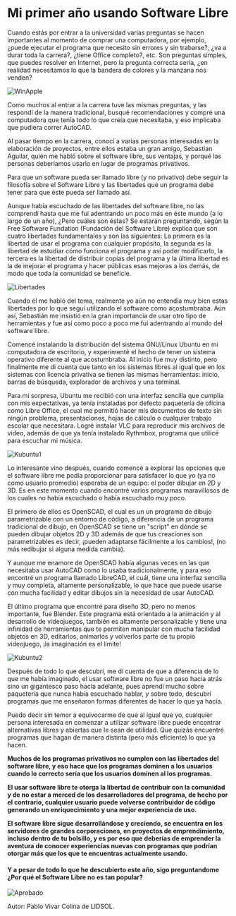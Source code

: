 
# Mi primer año usando Software Libre

Cuando estás por entrar a la universidad varias preguntas se hacen importantes al momento de comprar una computadora, por ejemplo, ¿puede ejecutar el programa que necesito sin errores y sin trabarse?, ¿va a durar toda la carrera?, ¿tiene Office completo?, etc. Son preguntas simples, que puedes resolver en Internet, pero la pregunta correcta sería, ¿en realidad necesitamos lo que la bandera de colores y la manzana nos venden?

![WinApple][apple_windows]

[apple_windows]: ./material/apple_windows.jpg "WinApple"

Como muchos al entrar a la carrera tuve las mismas preguntas, y las respondí de la manera tradicional, busqué recomendaciones y compré una computadora que tenía todo lo que creía que necesitaba, y eso implicaba que pudiera correr AutoCAD. 

Al pasar tiempo en la carrera, conocí a varias personas interesadas en la elaboración de proyectos, entre ellos estaba un gran amigo, Sebastian Aguilar, quién me habló sobre el software libre, sus ventajas, y porqué las personas deberíamos usarlo en lugar de programas privativos.

Para que un software pueda ser llamado libre (y no privativo) debe seguir la filosofía sobre el Software Libre y las libertades que un programa debe tener para que éste pueda ser llamado así. 
 
Aunque había escuchado de las libertades del software libre, no las comprendí hasta que me fui adentrando un poco más en éste mundo (a lo largo de un año), ¿Pero cuáles son éstas? Se estarán preguntando, según la Free Software Fundation (Fundación del Software Libre) explica que son cuatro libertades fundamentales y son las siguientes: La primera es la libertad de usar el programa con cualquier propósito, la segunda es la libertad de estudiar cómo funciona el programa y así poder modificarlo, la tercera es la libertad de distribuir copias del programa y la última libertad es la de mejorar el programa y hacer públicas esas mejoras a los demás, de modo que toda la comunidad se beneficie.

![Libertades][libertades]

[libertades]: ./material/4libertades.jpg "Libertades del Software Libre"


Cuando él me habló del tema, realmente yo aún no entendía muy bien estas libertades por lo que seguí utilizando el software como acostumbraba. Aún así, Sebastián me insistió en la gran importancia de usar otro tipo de herramientas y fue así como poco a poco me fui adentrando al mundo del software libre. 
 
Comencé instalando la distribución del sistema GNU/Linux Ubuntu en mi computadora de escritorio, y experimenté el hecho de tener un sistema operativo diferente al que acostumbraba. Al inicio fue muy distinto, pero finalmente me di cuenta que tanto en los sistemas libres al igual que en los sistemas con licencia privativa se tienen las mismas herramientas: inicio, barras de búsqueda, explorador de archivos y una terminal. 

Para mi sorpresa, Ubuntu me recibió con una interfaz sencilla que cumplía con mis expectativas, ya tenía instaladas por defecto paquetería de oficina como Libre Office, el cual me permitió hacer mis documentos de texto sin ningún problema, presentaciones, hojas de cálculo o cualquier trabajo escolar que necesitara. Logré instalar VLC para reproducir mis archivos de video, además de que ya tenía instalado Rythmbox, programa que utilicé para escuchar mi música. 

![Kubuntu1][kubuntu1]

[kubuntu1]: ./material/Screenshot_20171106_233906.png "Kubuntu1"

 
Lo interesante vino después, cuando comencé a explorar las opciones que el software libre me podía proporcionar para satisfacer lo que yo (ya no como usuario promedio) esperaba de un equipo: el poder dibujar en 2D y 3D. Es en este momento cuando encontré varios programas maravillosos de los cuales no había escuchado o había escuchado muy poco. 

El primero de ellos es OpenSCAD, el cual es un un programa de dibujo parametrizable con un entorno de código, a diferencia de un programa tradicional de dibujo, en OpenSCAD se tiene un "script" en dónde se pueden dibujar objetos 2D y 3D además de que tus creaciones son parametrizables es decir, ¡pueden adaptarse fácilmente a los cambios!, (no más redibujar si alguna medida cambia).

Y aunque me enamore de OpenSCAD había algunas veces en las que necesitaba usar AutoCAD como lo usaba tradicionalmente, y para eso encontré un programa llamado LibreCAD, el cuál, tiene una interfaz sencilla y muy completa, altamente personalizable, lo que hace que puede usarse con mucha facilidad y editar dibujos sin la necesidad de usar AutoCAD. 

El último programa que encontré para diseño 3D, pero no menos importante, fue Blender. Este programa está orientado a la animación y al desarrollo de videojuegos, también es altamente personalizable y tiene una infinidad de herramientas que te permiten manipular con mucha facilidad objetos en 3D, editarlos, animarlos y volverlos parte de tu propio videojuego, ¡la imaginación es el límite!

![Kubuntu2][kubuntu2]

[kubuntu2]: ./material/Screenshot_20171106_234201.png "Kubuntu2"
 
Después de todo lo que descubrí, me dí cuenta de que a diferencia de lo que me había imaginado, el usar software libre no fue un paso hacia atrás sino un gigantesco paso hacia adelante, pues aprendí mucho sobre paquetería que nunca había escuchado hablar, y sobre todo, descubrí programas que me enseñaron formas diferentes de hacer lo que ya hacía. 

Puedo decir sin temor a equivocarme de que al igual que yo, cualquier persona interesada en comenzar a utilizar software libre puede encontrar alternativas libres y abiertas que le sean de utilidad. Que quizás encuentré programas que hagan de manera distinta (pero más eficiente) lo que ya hacen.



**Muchos de los programas privativos no cumplen con las libertades del software libre, y eso hace que los programas dominen a los usuarios cuando lo correcto sería que los usuarios dominen al los programas.**

**El usar software libre te otorga la libertad de contribuir con la comunidad y de no estar a merced de los desarrolladores del programa, de hecho por el contrario, cualquier usuario puede volverse contribuidor de código  generando un enriquecimiento y una mejor experiencia de uso.**

**El software libre sigue desarrollándose y creciendo, se encuentra en los servidores de grandes corporaciones, en proyectos de emprendimiento, incluso dentro de tu bolsillo, y es por eso que deberías de emprender la aventura de conocer experiencias nuevas con programas que podrían otorgar más que los que te encuentras actualmente usando.**

#### **Y a pesar de todo lo que he descubierto este año, sigo preguntandome ¿Por qué el Software Libre no es tan popular?**

![Aprobado][approval]

[approval]: ./material/gnu_linux_seal_of_approval_by_gustawho-d4luknw.png "GNU/Linux seal of approval"

Autor: Pablo Vivar Colina de LIDSOL.

